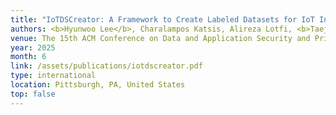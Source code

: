 ```yaml
---
title: "IoTDSCreator: A Framework to Create Labeled Datasets for IoT Intrusion Detection Systems"
authors: <b>Hyunwoo Lee</b>, Charalampos Katsis, Alireza Lotfi, <b>Taejun Choi</b>, <b>Soeun Kim</b>, Ashish Kundu, and Elisa Bertino
venue: The 15th ACM Conference on Data and Application Security and Privacy (CODASPY '25)
year: 2025
month: 6
link: /assets/publications/iotdscreator.pdf
type: international
location: Pittsburgh, PA, United States
top: false
---
```


